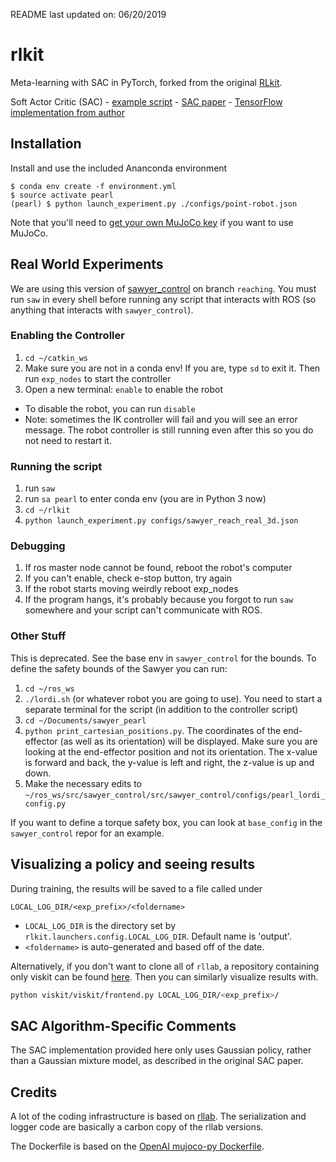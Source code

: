 README last updated on: 06/20/2019

# rlkit
Meta-learning with SAC in PyTorch, forked from the original [RLkit](https://github.com/vitchyr/rlkit).

Soft Actor Critic (SAC)
    - [example script](examples/sac.py)
    - [SAC paper](https://arxiv.org/abs/1801.01290)
    - [TensorFlow implementation from author](https://github.com/haarnoja/sac)

## Installation
Install and use the included Ananconda environment
```
$ conda env create -f environment.yml
$ source activate pearl
(pearl) $ python launch_experiment.py ./configs/point-robot.json
```
Note that you'll need to [get your own MuJoCo key](https://www.roboti.us/license.html) if you want to use MuJoCo.

## Real World Experiments
We are using this version of [sawyer_control](https://github.com/larrywyang/sawyer_control) on branch `reaching`.
You must run `saw` in every shell before running any script that interacts with ROS (so anything that interacts with `sawyer_control`).

### Enabling the Controller
1. `cd ~/catkin_ws`
2. Make sure you are not in a conda env! If you are, type `sd` to exit it. Then run `exp_nodes` to start the controller
3. Open a new terminal: `enable` to enable the robot
* To disable the robot, you can run `disable`
* Note: sometimes the IK controller will fail and you will see an error message. The
robot controller is still running even after this so you do not need to restart it.

### Running the script
1. run `saw`
2. run `sa pearl` to enter conda env (you are in Python 3 now)
3. `cd ~/rlkit`
4. `python launch_experiment.py configs/sawyer_reach_real_3d.json`

### Debugging
1. If ros master node cannot be found, reboot the robot's computer
2. If you can't enable, check e-stop button, try again
3. If the robot starts moving weirdly reboot exp_nodes
4. If the program hangs, it's probably because you forgot to run `saw` somewhere and your script can't communicate with ROS.

### Other Stuff
This is deprecated. See the base env in `sawyer_control` for the bounds.
To define the safety bounds of the Sawyer you can run:
1. `cd ~/ros_ws`
2. `./lordi.sh` (or whatever robot you are going to use). You need to start a
separate terminal for the script (in addition to the controller script)
3. `cd ~/Documents/sawyer_pearl`
4. `python print_cartesian_positions.py`. The coordinates of the end-effector (as well as its orientation) will be displayed.
Make sure you are looking at the end-effector position and not its orientation.
The x-value is forward and back, the y-value is left and right, the z-value is up and down.
5. Make the necessary edits to `~/ros_ws/src/sawyer_control/src/sawyer_control/configs/pearl_lordi_config.py`

If you want to define a torque safety box, you can look at `base_config` in the `sawyer_control` repor for an example.

## Visualizing a policy and seeing results
During training, the results will be saved to a file called under
```
LOCAL_LOG_DIR/<exp_prefix>/<foldername>
```
 - `LOCAL_LOG_DIR` is the directory set by `rlkit.launchers.config.LOCAL_LOG_DIR`. Default name is 'output'.
 - `<foldername>` is auto-generated and based off of the date.

Alternatively, if you don't want to clone all of `rllab`, a repository containing only viskit can be found [here](https://github.com/vitchyr/viskit).
Then you can similarly visualize results with.
```bash
python viskit/viskit/frontend.py LOCAL_LOG_DIR/<exp_prefix>/
```

## SAC Algorithm-Specific Comments
The SAC implementation provided here only uses Gaussian policy, rather than a Gaussian mixture model, as described in the original SAC paper.

## Credits
A lot of the coding infrastructure is based on [rllab](https://github.com/rll/rllab).
The serialization and logger code are basically a carbon copy of the rllab versions.

The Dockerfile is based on the [OpenAI mujoco-py Dockerfile](https://github.com/openai/mujoco-py/blob/master/Dockerfile).
